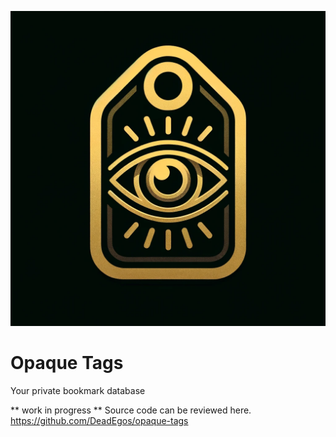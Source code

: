 ![](icons/tag.webp)

# Opaque Tags
Your private bookmark database

** work in progress **
Source code can be reviewed here.
https://github.com/DeadEgos/opaque-tags